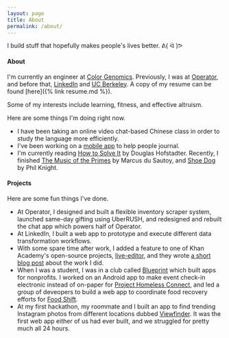 ```yaml
---
layout: page
title: About
permalink: /about/
---
```


I build stuff that hopefully makes people's lives better. ᕕ( ᐛ )ᕗ

#### About

I'm currently an engineer at [Color Genomics](https://www.color.com/). Previously, I was at [Operator](https://operator.com), and before that, [LinkedIn](https://linkedin.com) and [UC Berkeley](https://berkeley.edu). A copy of my resume can be found [here]({% link resume.md %}).

Some of my interests include learning, fitness, and effective altruism.

Here are some things I'm doing right now.

- I have been taking an online video chat-based Chinese class in order to study the language more efficiently.
- I've been working on a [mobile app](https://www.scribe.pizza) to help people journal.
- I'm currently reading [How to Solve It](https://en.wikipedia.org/wiki/How_to_Solve_It) by Douglas Hofstadter. Recently, I finished [The Music of the Primes](https://en.wikipedia.org/wiki/The_Music_of_the_Primes) by Marcus du Sautoy, and [Shoe Dog](https://www.gatesnotes.com/Books/Shoe-Dog) by Phil Knight.

#### Projects

Here are some fun things I've done.

- At Operator, I designed and built a flexible inventory scraper system, launched same-day gifting using UberRUSH, and redesigned and rebuilt the chat app which powers half of Operator.
- At LinkedIn, I built a web app to prototype and execute different data transformation workflows.
- With some spare time after work, I added a feature to one of Khan Academy's open-source projects, [live-editor](https://github.com/Khan/live-editor), and they wrote [a short blog post](http://cs-blog.khanacademy.org/2015/10/new-helpful-messages-for-our-webpage.html) about the work I did.
- When I was a student, I was in a club called [Blueprint](https://calblueprint.org) which built apps for nonprofits. I worked on an Android app to make event check-in electronic instead of on-paper for [Project Homeless Connect](https://projecthomelessconnect.org/), and led a group of deveopers to build a web app to coordinate food recovery efforts for [Food Shift](http://foodshift.net).
- At my first hackathon, my roommate and I built an app to find trending Instagram photos from different locations dubbed [Viewfinder](https://viewfinder.herokuapp.com/). It was the first web app either of us had ever built, and we struggled for pretty much all 24 hours.

